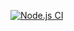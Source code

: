 [![Node.js CI](https://github.com/grac-e/bootcamp-apis/actions/workflows/node.js.yml/badge.svg)](https://github.com/grac-e/bootcamp-apis/actions/workflows/node.js.yml)
